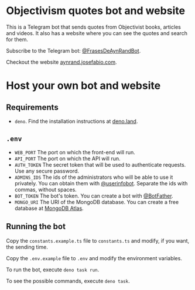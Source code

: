# Objectivism quotes bot and website

This is a Telegram bot that sends quotes from Objectivist books, articles and videos. It also has a website where
you can see the quotes and search for them.

Subscribe to the Telegram bot: [@FrasesDeAynRandBot](https://t.me/FrasesDeAynRandBot).

Checkout the website [aynrand.josefabio.com](https://aynrand.josefabio.com).

# Host your own bot and website

## Requirements

- `deno`. Find the installation instructions at [deno.land](https://deno.land/).

## `.env`

- `WEB_PORT` The port on which the front-end will run.
- `API_PORT` The port on which the API will run.
- `AUTH_TOKEN` The secret token that will be used to authenticate requests. Use any secure password.
- `ADMINS_IDS` The ids of the administrators who will be able to use it privately. You can obtain them with
  [@userinfobot](https://t.me/userinfobot). Separate the ids with commas, without spaces.
- `BOT_TOKEN` The bot's token. You can create a bot with [@BotFather](https://t.me/BotFather).
- `MONGO_URI` The URI of the MongoDB database. You can create a free database at
  [MongoDB Atlas](https://www.mongodb.com/cloud/atlas).

## Running the bot

Copy the `constants.example.ts` file to `constants.ts` and modify, if you want, the sending time.

Copy the `.env.example` file to `.env` and modify the environment variables.

To run the bot, execute `deno task run`.

To see the possible commands, execute `deno task`.

